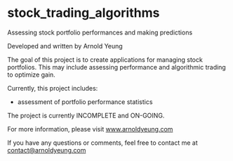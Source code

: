 # stock_trading_algorithms
Assessing stock portfolio performances and making predictions

Developed and written by Arnold Yeung

The goal of this project is to create applications for managing stock portfolios.  This may include assessing performance and algorithmic trading to optimize gain.

Currently, this project includes:
  - assessment of portfolio performance statistics

The project is currently INCOMPLETE and ON-GOING.

For more information, please visit www.arnoldyeung.com

If you have any questions or comments, feel free to contact me at contact@arnoldyeung.com
